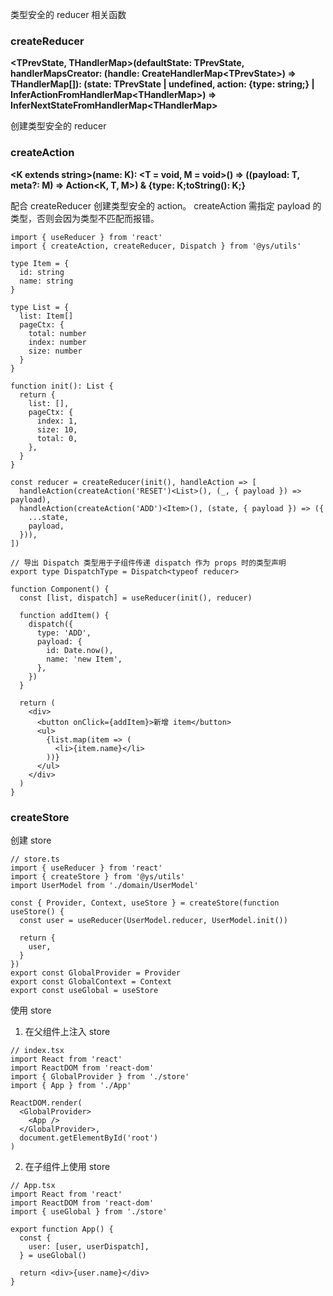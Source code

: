 类型安全的 reducer 相关函数

### createReducer

**&lt;TPrevState, THandlerMap&gt;(defaultState: TPrevState, handlerMapsCreator: (handle: CreateHandlerMap&lt;TPrevState&gt;) => THandlerMap[]): (state: TPrevState | undefined, action: {type: string;} | InferActionFromHandlerMap&lt;THandlerMap&gt;) => InferNextStateFromHandlerMap&lt;THandlerMap&gt;**

创建类型安全的 reducer

### createAction

**&lt;K extends string&gt;(name: K): &lt;T = void, M = void&gt;() => ((payload: T, meta?: M) => Action&lt;K, T, M&gt;) & {type: K;toString(): K;}**

配合 createReducer 创建类型安全的 action。
createAction 需指定 payload 的类型，否则会因为类型不匹配而报错。

```tsx
import { useReducer } from 'react'
import { createAction, createReducer, Dispatch } from '@ys/utils'

type Item = {
  id: string
  name: string
}

type List = {
  list: Item[]
  pageCtx: {
    total: number
    index: number
    size: number
  }
}

function init(): List {
  return {
    list: [],
    pageCtx: {
      index: 1,
      size: 10,
      total: 0,
    },
  }
}

const reducer = createReducer(init(), handleAction => [
  handleAction(createAction('RESET')<List>(), (_, { payload }) => payload),
  handleAction(createAction('ADD')<Item>(), (state, { payload }) => ({
    ...state,
    payload,
  })),
])

// 导出 Dispatch 类型用于子组件传递 dispatch 作为 props 时的类型声明
export type DispatchType = Dispatch<typeof reducer>

function Component() {
  const [list, dispatch] = useReducer(init(), reducer)

  function addItem() {
    dispatch({
      type: 'ADD',
      payload: {
        id: Date.now(),
        name: 'new Item',
      },
    })
  }

  return (
    <div>
      <button onClick={addItem}>新增 item</button>
      <ul>
        {list.map(item => (
          <li>{item.name}</li>
        ))}
      </ul>
    </div>
  )
}
```

### createStore

创建 store

```tsx
// store.ts
import { useReducer } from 'react'
import { createStore } from '@ys/utils'
import UserModel from './domain/UserModel'

const { Provider, Context, useStore } = createStore(function useStore() {
  const user = useReducer(UserModel.reducer, UserModel.init())

  return {
    user,
  }
})
export const GlobalProvider = Provider
export const GlobalContext = Context
export const useGlobal = useStore
```

使用 store

1. 在父组件上注入 store

```tsx
// index.tsx
import React from 'react'
import ReactDOM from 'react-dom'
import { GlobalProvider } from './store'
import { App } from './App'

ReactDOM.render(
  <GlobalProvider>
    <App />
  </GlobalProvider>,
  document.getElementById('root')
)
```

2. 在子组件上使用 store

```tsx
// App.tsx
import React from 'react'
import ReactDOM from 'react-dom'
import { useGlobal } from './store'

export function App() {
  const {
    user: [user, userDispatch],
  } = useGlobal()

  return <div>{user.name}</div>
}
```

